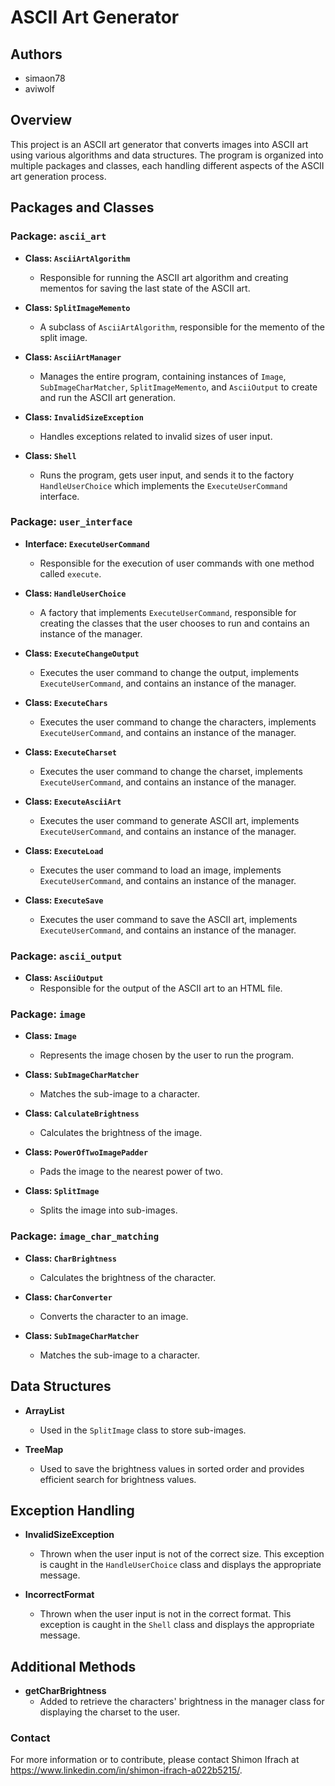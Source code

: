 # ASCII Art Generator

## Authors
- simaon78
- aviwolf

## Overview
This project is an ASCII art generator that converts images into ASCII art using various algorithms and data structures. The program is organized into multiple packages and classes, each handling different aspects of the ASCII art generation process.

## Packages and Classes

### Package: `ascii_art`

- **Class: `AsciiArtAlgorithm`**
  - Responsible for running the ASCII art algorithm and creating mementos for saving the last state of the ASCII art.
  
- **Class: `SplitImageMemento`**
  - A subclass of `AsciiArtAlgorithm`, responsible for the memento of the split image.
  
- **Class: `AsciiArtManager`**
  - Manages the entire program, containing instances of `Image`, `SubImageCharMatcher`, `SplitImageMemento`, and `AsciiOutput` to create and run the ASCII art generation.

- **Class: `InvalidSizeException`**
  - Handles exceptions related to invalid sizes of user input.

- **Class: `Shell`**
  - Runs the program, gets user input, and sends it to the factory `HandleUserChoice` which implements the `ExecuteUserCommand` interface.

### Package: `user_interface`

- **Interface: `ExecuteUserCommand`**
  - Responsible for the execution of user commands with one method called `execute`.

- **Class: `HandleUserChoice`**
  - A factory that implements `ExecuteUserCommand`, responsible for creating the classes that the user chooses to run and contains an instance of the manager.

- **Class: `ExecuteChangeOutput`**
  - Executes the user command to change the output, implements `ExecuteUserCommand`, and contains an instance of the manager.

- **Class: `ExecuteChars`**
  - Executes the user command to change the characters, implements `ExecuteUserCommand`, and contains an instance of the manager.

- **Class: `ExecuteCharset`**
  - Executes the user command to change the charset, implements `ExecuteUserCommand`, and contains an instance of the manager.

- **Class: `ExecuteAsciiArt`**
  - Executes the user command to generate ASCII art, implements `ExecuteUserCommand`, and contains an instance of the manager.

- **Class: `ExecuteLoad`**
  - Executes the user command to load an image, implements `ExecuteUserCommand`, and contains an instance of the manager.

- **Class: `ExecuteSave`**
  - Executes the user command to save the ASCII art, implements `ExecuteUserCommand`, and contains an instance of the manager.

### Package: `ascii_output`

- **Class: `AsciiOutput`**
  - Responsible for the output of the ASCII art to an HTML file.

### Package: `image`

- **Class: `Image`**
  - Represents the image chosen by the user to run the program.

- **Class: `SubImageCharMatcher`**
  - Matches the sub-image to a character.

- **Class: `CalculateBrightness`**
  - Calculates the brightness of the image.

- **Class: `PowerOfTwoImagePadder`**
  - Pads the image to the nearest power of two.

- **Class: `SplitImage`**
  - Splits the image into sub-images.

### Package: `image_char_matching`

- **Class: `CharBrightness`**
  - Calculates the brightness of the character.

- **Class: `CharConverter`**
  - Converts the character to an image.

- **Class: `SubImageCharMatcher`**
  - Matches the sub-image to a character.

## Data Structures

- **ArrayList**
  - Used in the `SplitImage` class to store sub-images.

- **TreeMap**
  - Used to save the brightness values in sorted order and provides efficient search for brightness values.

## Exception Handling

- **InvalidSizeException**
  - Thrown when the user input is not of the correct size. This exception is caught in the `HandleUserChoice` class and displays the appropriate message.

- **IncorrectFormat**
  - Thrown when the user input is not in the correct format. This exception is caught in the `Shell` class and displays the appropriate message.

## Additional Methods

- **getCharBrightness**
  - Added to retrieve the characters' brightness in the manager class for displaying the charset to the user.

### Contact

For more information or to contribute, please contact Shimon Ifrach at https://www.linkedin.com/in/shimon-ifrach-a022b5215/.
